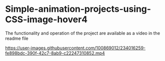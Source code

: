 # Simple-animation-projects-using-CSS-image-hover4
The functionality and operation of the project are available as a video in the readme file


https://user-images.githubusercontent.com/100869012/234016259-fe898bdc-390f-42c7-8ab9-c22247310852.mp4


